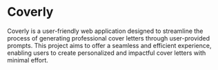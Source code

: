 # Coverly
Coverly is a user-friendly web application designed to streamline the process of generating professional cover letters through user-provided prompts. This project aims to offer a seamless and efficient experience, enabling users to create personalized and impactful cover letters with minimal effort.
